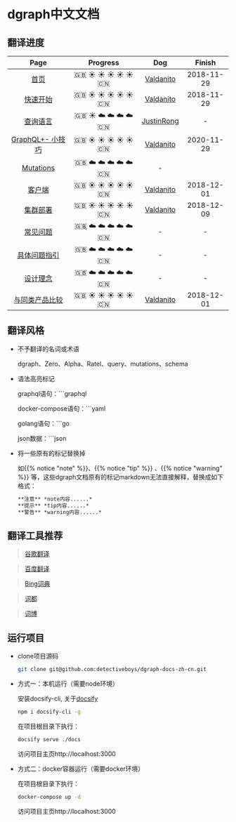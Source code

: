 # dgraph中文文档

## 翻译进度

| Page   |   Progress   | Dog  | Finish |
| :-----------------: | :-------------: | :-----------: | :------: |
| [首页](https://github.com/detectiveboys/dgraph-docs-zh-cn/blob/master/docs/home/index.md)      | :uk: :sunny: :sunny: :sunny: :sunny: :sunny: :cn: | [Valdanito](https://github.com/valdanitooooo)  | 2018-11-29      |
| [快速开始](https://github.com/detectiveboys/dgraph-docs-zh-cn/blob/master/docs/get-started/index.md) |:uk: :sunny: :sunny: :sunny: :sunny: :sunny: :cn: | [Valdanito](https://github.com/valdanitooooo)   |  2018-11-29   |
| [查询语言](https://github.com/detectiveboys/dgraph-docs-zh-cn/blob/master/docs/query-language/index.md)  |:uk: :sunny: :cloud: :cloud: :cloud: :cloud: :cn:  | [JustinRong](https://github.com/JustinRong)   | - |
| [GraphQL+- 小技巧](https://github.com/detectiveboys/dgraph-docs-zh-cn/blob/master/docs/tips/index.md)      |:uk: :sunny: :sunny: :sunny: :sunny: :sunny: :cn:  |  [Valdanito](https://github.com/valdanitooooo)  | 2020-11-29 |
| [Mutations](https://github.com/detectiveboys/dgraph-docs-zh-cn/blob/master/docs/mutations/index.md)      |:uk: :cloud: :cloud: :cloud: :cloud: :cloud: :cn:  | -       |
| [客户端](https://github.com/detectiveboys/dgraph-docs-zh-cn/blob/master/docs/clients/index.md)   |:uk: :sunny: :sunny: :sunny: :sunny: :sunny: :cn:  | [Valdanito](https://github.com/valdanitooooo)  | 2018-12-01 |
| [集群部署](https://github.com/detectiveboys/dgraph-docs-zh-cn/blob/master/docs/deploy/index.md)                  |:uk: :sunny: :sunny: :sunny: :sunny: :sunny: :cn:   | [Valdanito](https://github.com/valdanitooooo)  | 2018-12-09   |
| [常见问题](https://github.com/detectiveboys/dgraph-docs-zh-cn/blob/master/docs/faq/index.md)                  |:uk: :cloud: :cloud: :cloud: :cloud: :cloud: :cn:  | - | -      |
| [具体问题指引](https://github.com/detectiveboys/dgraph-docs-zh-cn/blob/master/docs/howto/index.md)    |:uk: :cloud: :cloud: :cloud: :cloud: :cloud: :cn:  | -       |   -    |
| [设计理念](https://github.com/detectiveboys/dgraph-docs-zh-cn/blob/master/docs/design-concepts/index.md)        |:uk: :cloud: :cloud: :cloud: :cloud: :cloud: :cn: | -   | -      |
| [与同类产品比较](https://github.com/detectiveboys/dgraph-docs-zh-cn/blob/master/docs/dgraph-compared-to-other-databases/index.md) |:uk: :sunny: :sunny: :sunny: :sunny: :sunny: :cn: | [Valdanito](https://github.com/valdanitooooo)     | 2018-12-01     |

## 翻译风格

- 不予翻译的名词或术语

    dgraph、Zero、Alpha、Ratel、query、mutations、schema

- 语法高亮标记

    graphql语句：```graphql

    docker-compose语句：```yaml

    golang语句：```go

    json数据：```json

- 将一些原有的标记替换掉

    如{{% notice "note" %}}、{{% notice "tip" %}} 、{{% notice "warning" %}} 等，这些dgraph文档原有的标记markdown无法直接解释，替换成如下格式：

    ```html
    **注意** *note内容......*
    **提示** *tip内容......*
    **警告** *warning内容......*
    ```

## 翻译工具推荐

>[谷歌翻译](https://translate.google.com)

>[百度翻译](https://fanyi.baidu.com/translate)

>[Bing词典](http://cn.bing.com/dict/)

>[词都](http://www.dictall.com/)

>[词博](http://www.cibo.cn/)

## 运行项目

- clone项目源码

    ```bash
    git clone git@github.com:detectiveboys/dgraph-docs-zh-cn.git
    ```

- 方式一：本机运行（需要node环境）
  
    安装docsify-cli, 关于[docsify](https://docsify.js.org)

    ```bash
    npm i docsify-cli -g
    ```

    在项目根目录下执行：

    ```bash
    docsify serve ./docs
    ```

    访问项目主页http://localhost:3000

- 方式二：docker容器运行（需要docker环境）
  
    在项目根目录下执行：

    ```bash
    docker-compose up -d
    ```

    访问项目主页http://localhost:3000
